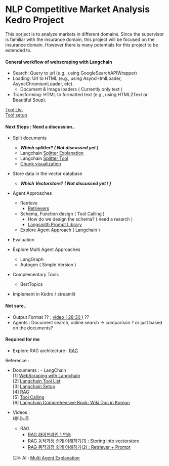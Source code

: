 # NLP Competitive Market Analysis Kedro Project
This porject is to analyze markets in different domains. Since the supervisor is familiar with the insurance domain, this project will be focused on the insurance domain. However there is many potentials for this project to be extended to.  

#### General workflow of webscraping with Langchain
- Search: Query to url (e.g., using GoogleSearchAPIWrapper) 
- Loading: Url to HTML (e.g., using AsyncHtmlLoader, AsyncChromiumLoader, etc).
    - Document & Image loaders ( Currently only text )
- Transforming: HTML to formatted text (e.g., using HTML2Text or Beautiful Soup).

[Tool List](https://python.langchain.com/v0.1/docs/integrations/tools/)  
[Tool setup](https://python.langchain.com/v0.1/docs/get_started/installation/)   

#### Next Steps : Need a discussion.. 
- Split documents
    - ***Which splitter? ( Not discussed yet )***
    - Langchain [Splitter Explanation](https://python.langchain.com/v0.1/docs/modules/data_connection/document_transformers/)  
    - Langchain [Splitter Tool](https://js.langchain.com/v0.1/docs/modules/data_connection/document_transformers/)
    - [Chunk visualization](https://chunkviz.up.railway.app)
- Store data in the vector database 
    - ***Which Vectorstore? ( Not discussed yet ! )***
- Agent Approaches
    - Retrieve
        - [Retrievers](https://python.langchain.com/v0.1/docs/modules/data_connection/retrievers/)
    - Schema, Function design ( Tool Calling )  
        - How do we design the schema? ( need a resarch )
        - [Langsmith Prompt Library](https://smith.langchain.com/hub)
    - Explore Agent Approach ( Langchain )
- Evaluation 
- Explore Multi Agent Approaches
    - LangGraph
    - Autogen ( Simple Version )
- Complementary Tools
    - BertTopics 

- Implement in Kedro / streamlit 


#### Not sure..
- Output Format ?? ; [video ( 28:30 )](https://www.youtube.com/watch?app=desktop&v=NHeOMxa7VgU) ?? 
- Agents : Document search, online search -> comparison ? or just based on the documents? 

#### Required for me
- Explore RAG architecture : [RAG](https://python.langchain.com/v0.1/docs/use_cases/question_answering/)

Reference :   
- Documents :
      - LangChain  
          [1] [WebScraping with Langchain](https://python.langchain.com/v0.1/docs/use_cases/web_scraping/)   
          [2] [Langchain Tool List](https://python.langchain.com/v0.1/docs/integrations/tools/)    
          [3] [Langchain Setup](https://python.langchain.com/v0.1/docs/get_started/installation/)     
          [4] [RAG](https://python.langchain.com/v0.1/docs/use_cases/question_answering/)  
          [5] [Tool Calling](https://python.langchain.com/docs/concepts/tool_calling/)  
          [6] [Langchain Comprehensive Book: Wiki Doc in Korean](https://wikidocs.net/262595)  
  
- Videos :  
  테디노트
    - RAG
        - [RAG 파이프라인 1 연습](https://www.youtube.com/watch?v=1scMJH93v0M&t=572s)
        - [RAG 동작과정 쉽게 이해하기(1) : Storing into vectorstore](https://www.youtube.com/watch?v=zybyszetEcE&t=992s)
        - [RAG 동작과정 쉽게 이해하기(2) : Retriever + Prompt](https://www.youtube.com/watch?v=Fxc2AzrxOP8&t=76s)

  모두 AI : [Multi Agent Explanation](https://www.youtube.com/watch?v=1n_Kui6B43Y)      
